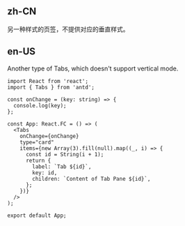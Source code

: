 ## zh-CN

另一种样式的页签，不提供对应的垂直样式。

## en-US

Another type of Tabs, which doesn't support vertical mode.
```tsx
import React from 'react';
import { Tabs } from 'antd';

const onChange = (key: string) => {
  console.log(key);
};

const App: React.FC = () => (
  <Tabs
    onChange={onChange}
    type="card"
    items={new Array(3).fill(null).map((_, i) => {
      const id = String(i + 1);
      return {
        label: `Tab ${id}`,
        key: id,
        children: `Content of Tab Pane ${id}`,
      };
    })}
  />
);

export default App;
```
